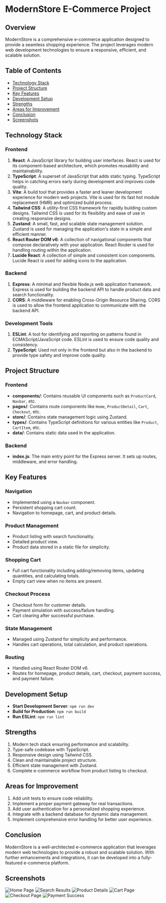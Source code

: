 # ModernStore E-Commerce Project

## Overview

ModernStore is a comprehensive e-commerce application designed to provide a seamless shopping experience. The project leverages modern web development technologies to ensure a responsive, efficient, and scalable solution.

## Table of Contents

- [Technology Stack](#technology-stack)
- [Project Structure](#project-structure)
- [Key Features](#key-features)
- [Development Setup](#development-setup)
- [Strengths](#strengths)
- [Areas for Improvement](#areas-for-improvement)
- [Conclusion](#conclusion)
- [Screenshots](#screenshots)

## Technology Stack

### Frontend

1. **React**: A JavaScript library for building user interfaces. React is used for its component-based architecture, which promotes reusability and maintainability.
2. **TypeScript**: A superset of JavaScript that adds static typing. TypeScript helps in catching errors early during development and improves code quality.
3. **Vite**: A build tool that provides a faster and leaner development experience for modern web projects. Vite is used for its fast hot module replacement (HMR) and optimized build process.
4. **Tailwind CSS**: A utility-first CSS framework for rapidly building custom designs. Tailwind CSS is used for its flexibility and ease of use in creating responsive designs.
5. **Zustand**: A small, fast, and scalable state management solution. Zustand is used for managing the application's state in a simple and efficient manner.
6. **React Router DOM v6**: A collection of navigational components that compose declaratively with your application. React Router is used for handling routing within the application.
7. **Lucide React**: A collection of simple and consistent icon components. Lucide React is used for adding icons to the application.

### Backend

1. **Express**: A minimal and flexible Node.js web application framework. Express is used for building the backend API to handle product data and search functionality.
2. **CORS**: A middleware for enabling Cross-Origin Resource Sharing. CORS is used to allow the frontend application to communicate with the backend API.

### Development Tools

1. **ESLint**: A tool for identifying and reporting on patterns found in ECMAScript/JavaScript code. ESLint is used to ensure code quality and consistency.
2. **TypeScript**: Used not only in the frontend but also in the backend to provide type safety and improve code quality.

## Project Structure

### Frontend

- **components/**: Contains reusable UI components such as `ProductCard`, `Navbar`, etc.
- **pages/**: Contains route components like `Home`, `ProductDetail`, `Cart`, `Checkout`, etc.
- **store/**: Contains state management logic using Zustand.
- **types/**: Contains TypeScript definitions for various entities like `Product`, `CartItem`, etc.
- **data/**: Contains static data used in the application.

### Backend

- **index.js**: The main entry point for the Express server. It sets up routes, middleware, and error handling.

## Key Features

### Navigation

- Implemented using a `Navbar` component.
- Persistent shopping cart count.
- Navigation to homepage, cart, and product details.

### Product Management

- Product listing with search functionality.
- Detailed product view.
- Product data stored in a static file for simplicity.

### Shopping Cart

- Full cart functionality including adding/removing items, updating quantities, and calculating totals.
- Empty cart view when no items are present.

### Checkout Process

- Checkout form for customer details.
- Payment simulation with success/failure handling.
- Cart clearing after successful purchase.

### State Management

- Managed using Zustand for simplicity and performance.
- Handles cart operations, total calculation, and product operations.

### Routing

- Handled using React Router DOM v6.
- Routes for homepage, product details, cart, checkout, payment success, and payment failure.

## Development Setup

- **Start Development Server**: `npm run dev`
- **Build for Production**: `npm run build`
- **Run ESLint**: `npm run lint`

## Strengths

1. Modern tech stack ensuring performance and scalability.
2. Type-safe codebase with TypeScript.
3. Responsive design using Tailwind CSS.
4. Clean and maintainable project structure.
5. Efficient state management with Zustand.
6. Complete e-commerce workflow from product listing to checkout.

## Areas for Improvement

1. Add unit tests to ensure code reliability.
2. Implement a proper payment gateway for real transactions.
3. Add user authentication for a personalized shopping experience.
4. Integrate with a backend database for dynamic data management.
5. Implement comprehensive error handling for better user experience.

## Conclusion

ModernStore is a well-architected e-commerce application that leverages modern web technologies to provide a robust and scalable solution. With further enhancements and integrations, it can be developed into a fully-featured e-commerce platform.

## Screenshots

![Home Page](./screenshots/ecom_1.png)
![Search Results](./screenshots/ecom_search.png)
![Product Details](./screenshots/ecom_product_detail.png)
![Cart Page](./screenshots/ecom_checkout.png)
![Checkout Page](./screenshots/ecom_2.png)
![Payment Success](./screenshots/ecom_payment.png)